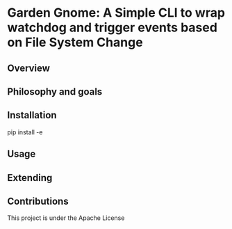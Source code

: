 # Garden Gnome: A Simple CLI to wrap watchdog and trigger events based on File System Change
## Overview
## Philosophy and goals
## Installation
pip install -e <path>
## Usage
## Extending
## Contributions
This project is under the Apache License
